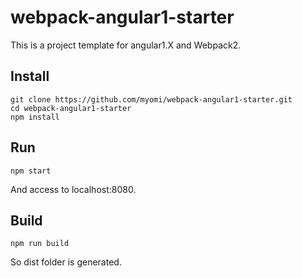 # webpack-angular1-starter

This is a project template for angular1.X and Webpack2.

## Install

```
git clone https://github.com/myomi/webpack-angular1-starter.git
cd webpack-angular1-starter
npm install
```

## Run

```
npm start
```
And access to localhost:8080.

## Build

```
npm run build
```

So dist folder is generated.
